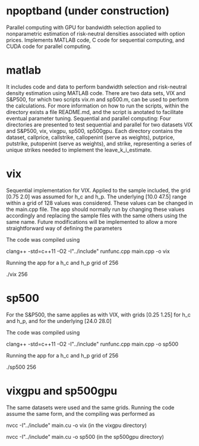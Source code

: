 # npoptband (under construction)

Parallel computing with GPU for bandwidth selection applied to nonparametric estimation of risk-neutral densities associated with option prices.
Implements MATLAB code, C code for sequential computing, and CUDA code for parallel computing.

# matlab

It includes code and data to perform bandwidth selection and risk-neutral density estimation using MATLAB code. There are two data sets, VIX and S&P500, for which two scripts vix.m and sp500.m, can be used to perform the calculations. For more information on how to run the scripts, within the directory exists a file README.md, and the script is anotated to facilitate eventual parameter tuning.
Sequential and parallel computing: Four directories are presented to test sequential and parallel for two datasets VIX and S&P500, vix, vixgpu, sp500, sp500gpu. Each directory contains the dataset, callprice, callstrike, callopenint (serve as weights), putprice, putstrike, putopenint (serve as weights), and strike, representing a series of unique strikes needed to implement the leave_k_i_estimate.

# vix

Sequential implementation for VIX. Applied to the sample included, the grid [0.75 2.0] was assumed for h_c and h_p. The underlying [10.0 47.5] range within a grid of 128 values was considered. These values can be changed in the main.cpp file. The app should normally run by changing these values accordingly and replacing the sample files with the same others using the same name. Future modifications will be implemented to allow a more straightforward way of defining the parameters

The code was compiled using

clang++ -std=c++11 -O2 -I"../include" runfunc.cpp main.cpp -o vix

Running the app for a h_c and h_p grid of 256

./vix 256

# sp500

For the S&P500, the same applies as with VIX, with grids [0.25 1.25] for h_c and h_p, and for the underlying [24.0 28.0]

The code was compiled using

clang++ -std=c++11 -O2 -I"../include" runfunc.cpp main.cpp -o sp500

Running the app for a h_c and h_p grid of 256

./sp500 256

# vixgpu and sp500gpu

The same datasets were used and the same grids. Running the code assume the same form, and the compiling was
performed as

nvcc -I"../include" main.cu -o vix          (in the vixgpu directory)

nvcc -I"../include" main.cu -o sp500       (in the sp500gpu directory)


